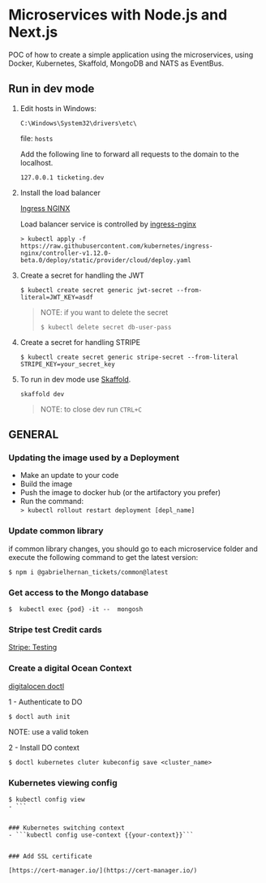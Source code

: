
# Microservices with Node.js and Next.js

POC of how to create a simple application using the microservices, using Docker, Kubernetes, Skaffold, MongoDB and NATS as EventBus.


## Run in dev mode

1) Edit hosts in Windows:

    ```C:\Windows\System32\drivers\etc\```
    
    file: ```hosts```
    
    Add the following line to forward all requests to the domain to the localhost.
    
    ```127.0.0.1 ticketing.dev```


2) Install the load balancer

   [Ingress NGINX](https://kubernetes.github.io/ingress-nginx/)

    Load balancer service is controlled by [ingress-nginx](https://kubernetes.github.io/ingress-nginx/)
    
    ```> kubectl apply -f https://raw.githubusercontent.com/kubernetes/ingress-nginx/controller-v1.12.0-beta.0/deploy/static/provider/cloud/deploy.yaml```

3) Create a secret for handling the JWT
    ```
    $ kubectl create secret generic jwt-secret --from-literal=JWT_KEY=asdf
    ```
     
    >NOTE: if you want to delete the secret
    >```
    >$ kubectl delete secret db-user-pass
    >```

3) Create a secret for handling STRIPE

   ```
   $ kubectl create secret generic stripe-secret --from-literal STRIPE_KEY=your_secret_key
   ```


5) To run in dev mode use [Skaffold](https://skaffold.dev/).

    ```skaffold dev```
    
    >NOTE: to close dev run ```CTRL+C```



## GENERAL

### Updating the image used by a Deployment

- Make an update to your code
- Build the image
- Push the image to docker hub  (or the artifactory you prefer)
- Run the command:   
  ```> kubectl rollout restart deployment [depl_name]```

 ### Update common library

if common library changes, you should go to each microservice folder and execute the following command to get the latest version:

```
$ npm i @gabrielhernan_tickets/common@latest
```


### Get access to the Mongo database

```
$  kubectl exec {pod} -it --  mongosh

```


### Stripe test Credit cards

[Stripe: Testing](https://docs.stripe.com/testing)




### Create a digital Ocean Context

[digitalocen doctl](https://github.com/digitalocean/doctl)

1 - Authenticate to DO

```
$ doctl auth init
```
NOTE: use a valid token

2 - Install DO context

```
$ doctl kubernetes cluter kubeconfig save <cluster_name>
```





### Kubernetes viewing config

```
$ kubectl config view
- ```


### Kubernetes switching context
- ```kubectl config use-context {{your-context}}```


### Add SSL certificate

[https://cert-manager.io/](https://cert-manager.io/)


